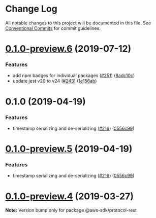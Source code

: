 # Change Log

All notable changes to this project will be documented in this file.
See [Conventional Commits](https://conventionalcommits.org) for commit guidelines.

# [0.1.0-preview.6](https://github.com/aws/aws-sdk-js-v3/compare/@aws-sdk/protocol-rest@0.1.0-preview.4...@aws-sdk/protocol-rest@0.1.0-preview.6) (2019-07-12)

### Features

- add npm badges for individual packages ([#251](https://github.com/aws/aws-sdk-js-v3/issues/251)) ([8adc10c](https://github.com/aws/aws-sdk-js-v3/commit/8adc10c))
- update jest v20 to v24 ([#243](https://github.com/aws/aws-sdk-js-v3/issues/243)) ([1e156ab](https://github.com/aws/aws-sdk-js-v3/commit/1e156ab))

# 0.1.0 (2019-04-19)

### Features

- timestamp serializing and de-serializing ([#216](https://github.com/aws/aws-sdk-js-v3/issues/216)) ([0556c99](https://github.com/aws/aws-sdk-js-v3/commit/0556c99))

# [0.1.0-preview.5](https://github.com/aws/aws-sdk-js-v3/compare/@aws-sdk/protocol-rest@0.1.0-preview.4...@aws-sdk/protocol-rest@0.1.0-preview.5) (2019-04-19)

### Features

- timestamp serializing and de-serializing ([#216](https://github.com/aws/aws-sdk-js-v3/issues/216)) ([0556c99](https://github.com/aws/aws-sdk-js-v3/commit/0556c99))

# [0.1.0-preview.4](https://github.com/aws/aws-sdk-js-v3/compare/@aws-sdk/protocol-rest@0.1.0-preview.3...@aws-sdk/protocol-rest@0.1.0-preview.4) (2019-03-27)

**Note:** Version bump only for package @aws-sdk/protocol-rest
